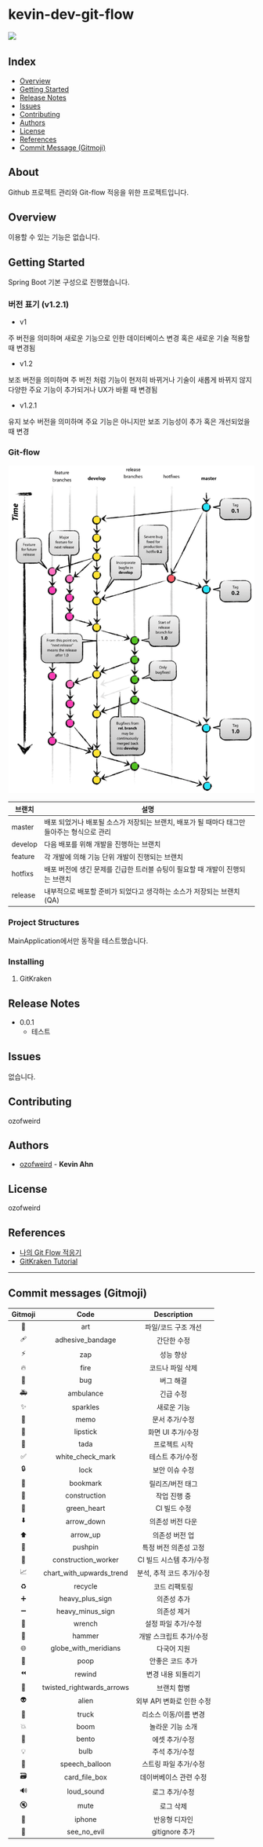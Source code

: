 # kevin-dev-git-flow

![](https://img.shields.io/badge/version-0.0.1-brightgreen)

## Index
- [Overview](#overview)
- [Getting Started](#getting-started)
- [Release Notes](#release-notes)
- [Issues](#issues)
- [Contributing](#contributing)
- [Authors](#authors)
- [License](#license)
- [References](#references)
- [Commit Message (Gitmoji)](#commit-messages-gitmoji)

## About
Github 프로젝트 관리와 Git-flow 적응을 위한 프로젝트입니다.

## Overview
이용할 수 있는 기능은 없습니다.

## Getting Started
Spring Boot 기본 구성으로 진행했습니다.

### 버전 표기 (v1.2.1)

- v1

주 버전을 의미하며 새로운 기능으로 인한 데이터베이스 변경 혹은 새로운 기술 적용할 때 변경됨

- v1.2

보조 버전을 의미하며 주 버전 처럼 기능이 현저히 바뀌거나 기술이 새롭게 바뀌지 않지 다양한 주요 기능이 추가되거나 UX가 바뀔 때 변경됨

- v1.2.1

유지 보수 버전을 의미하며 주요 기능은 아니지만 보조 기능성이 추가 혹은 개선되었을 때 변경

### Git-flow

![](./docs/images/git_flow.png)

|브랜치|설명|
|----|---|
|master|배포 되었거나 배포될 소스가 저장되는 브랜치, 배포가 될 때마다 태그만 들아주는 형식으로 관리|
|develop|다음 배포를 위해 개발을 진행하는 브랜치|
|feature|각 개발에 의해 기능 단위 개발이 진행되는 브랜치|
|hotfixs|배포 버전에 생긴 문제를 긴급한 트러블 슈팅이 필요할 때 개발이 진행되는 브랜치|
|release|내부적으로 배포할 준비가 되었다고 생각하는 소스가 저장되는 브랜치 (QA)|

### Project Structures
MainApplication에서만 동작을 테스트했습니다.

### Installing
1. GitKraken

## Release Notes
* 0.0.1
    * 테스트

## Issues
없습니다.

## Contributing
ozofweird

## Authors
- [ozofweird](https://github.com/ozofweird) - **Kevin Ahn**

## License
ozofweird

## References
- [나의 Git Flow 적응기](https://jeong-pro.tistory.com/196)
- [GitKraken Tutorial](https://www.youtube.com/watch?v=eTOgjQ9o4vQ)
---

## Commit messages (Gitmoji)

|Gitmoji|Code|Description|
|:-----:|:---:|:--------:|
|🎨|art|파일/코드 구조 개선|
|🩹|adhesive_bandage|간단한 수정|
|⚡️|zap|성능 향상|
|🔥️|fire|코드나 파일 삭제|
|🐛️|bug|버그 해결|
|🚑️|ambulance|긴급 수정|
|✨️|sparkles|새로운 기능|
|📝️|memo|문서 추가/수정|
|💄️|lipstick|화면 UI 추가/수정|
|🎉️|tada|프로젝트 시작|
|✅️|white_check_mark|테스트 추가/수정|
|🔒️|lock|보안 이슈 수정|
|🔖️|bookmark|릴리즈/버전 태그|
|🚧|construction|작업 진행 중|
|💚|green_heart|CI 빌드 수정|
|⬇️|arrow_down|의존성 버전 다운|
|⬆️|arrow_up|의존성 버전 업|
|📌|pushpin|특정 버전 의존성 고정|
|👷|construction_worker|CI 빌드 시스템 추가/수정|
|📈|chart_with_upwards_trend|분석, 추적 코드 추가/수정|
|♻️|recycle|코드 리팩토링|
|➕|heavy_plus_sign|의존성 추가|
|➖|heavy_minus_sign|의존성 제거|
|🔧|wrench|설정 파일 추가/수정|
|🔨|hammer|개발 스크립트 추가/수정|
|🌐|globe_with_meridians|다국어 지원|
|💩|poop|안좋은 코드 추가|
|⏪|rewind|변경 내용 되돌리기|
|🔀|twisted_rightwards_arrows|브랜치 합병|
|👽|alien|외부 API 변화로 인한 수정|
|🚚|truck|리소스 이동/이름 변경|
|💥|boom|놀라운 기능 소개|
|🍱|bento|에셋 추가/수정|
|💡|bulb|주석 추가/수정|
|💬|speech_balloon|스트링 파일 추가/수정|
|🗃|card_file_box|데이버베이스 관련 수정|
|🔊|loud_sound|로그 추가/수정|
|🔇|mute|로그 삭제|
|📱|iphone|반응형 디자인|
|🙈|see_no_evil|gitignore 추가|